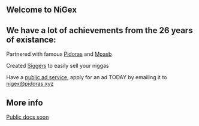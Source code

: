 ## Welcome to NiGex

## We have a lot of achievements from the 26 years of existance:

Partnered with famous [Pidoras](https://pidoras.xyz/) and [Mpasb](http://mpasb.xyz/)

Created [Siggers](https://nigex.xyz/siggers) to easily sell your niggas

Have a [public ad service](https://nigex.xyz/analads), apply for an ad TODAY by emailing it to nigex@pidoras.xyz

## More info

[Public docs soon](https://docs.pidoras.xyz/)
